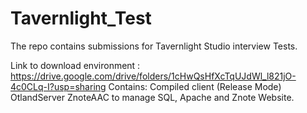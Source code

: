 # Tavernlight_Test
The repo contains submissions for Tavernlight Studio interview Tests.

Link to download environment : https://drive.google.com/drive/folders/1cHwQsHfXcTqUJdWl_l821jO-4c0CLq-I?usp=sharing
Contains: 
        Compiled client (Release Mode)
        OtlandServer
        ZnoteAAC to manage SQL, Apache and Znote Website.


